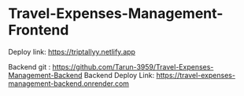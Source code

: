 # Travel-Expenses-Management-Frontend
Deploy link: https://triptallyy.netlify.app

Backend git : https://github.com/Tarun-3959/Travel-Expenses-Management-Backend
Backend Deploy Link: https://travel-expenses-management-backend.onrender.com
